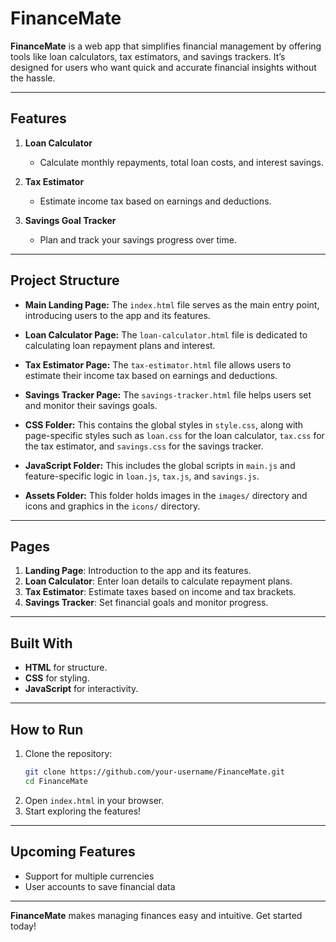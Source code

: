 # FinanceMate 

**FinanceMate** is a web app that simplifies financial management by offering tools like loan calculators, tax estimators, and savings trackers. It’s designed for users who want quick and accurate financial insights without the hassle.  

---

## Features  

1. **Loan Calculator**  
   - Calculate monthly repayments, total loan costs, and interest savings.  
   
2. **Tax Estimator**  
   - Estimate income tax based on earnings and deductions.  

3. **Savings Goal Tracker**  
   - Plan and track your savings progress over time.  

---


## Project Structure  

- **Main Landing Page:** The `index.html` file serves as the main entry point, introducing users to the app and its features.  
- **Loan Calculator Page:** The `loan-calculator.html` file is dedicated to calculating loan repayment plans and interest.  
- **Tax Estimator Page:** The `tax-estimator.html` file allows users to estimate their income tax based on earnings and deductions.  
- **Savings Tracker Page:** The `savings-tracker.html` file helps users set and monitor their savings goals.  

- **CSS Folder:** This contains the global styles in `style.css`, along with page-specific styles such as `loan.css` for the loan calculator, `tax.css` for the tax estimator, and `savings.css` for the savings tracker.  
- **JavaScript Folder:** This includes the global scripts in `main.js` and feature-specific logic in `loan.js`, `tax.js`, and `savings.js`.  
- **Assets Folder:** This folder holds images in the `images/` directory and icons and graphics in the `icons/` directory.  
 
    
---


##  Pages  

1. **Landing Page**: Introduction to the app and its features.  
2. **Loan Calculator**: Enter loan details to calculate repayment plans.  
3. **Tax Estimator**: Estimate taxes based on income and tax brackets.  
4. **Savings Tracker**: Set financial goals and monitor progress.  

---

##  Built With  

- **HTML** for structure.  
- **CSS** for styling.  
- **JavaScript** for interactivity.  

---

## How to Run  

1. Clone the repository:  
   ```bash
   git clone https://github.com/your-username/FinanceMate.git
   cd FinanceMate
   ```  
2. Open `index.html` in your browser.  
3. Start exploring the features!  

---

##  Upcoming Features  

- Support for multiple currencies  
- User accounts to save financial data  

---  

**FinanceMate** makes managing finances easy and intuitive. Get started today!  
